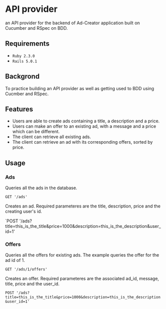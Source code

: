# API provider

an API provider for the backend of Ad-Creator application built on Cucumber and RSpec on BDD.

## Requirements

  - `Ruby 2.3.0`
  - `Rails 5.0.1`

## Backgrond

To practice building an API provider as well as getting used to BDD using Cucmber and RSpec. 

## Features

  * Users are able to create ads containing a title, a description and a price.
  * Users can make an offer to an existing ad, with a message and a price which can be different.
  * The client can retrieve all existing ads.
  * The client can retrieve an ad with its corresponding offers, sorted by price.

## Usage

### Ads

Queries all the ads in the database.

`GET '/ads'`

Creates an ad. Required parameteres are the title, description, price and the creating user's id.

`POST '/ads?title=this_is_the_title&price=1000&description=this_is_the_description&user_id=1'

### Offers

Queries all the offers for existing ads. The example queries the offer for the ad id of 1.

`GET '/ads/1/offers'`

Creates an offer. Required parameteres are the associated ad_id, message, title, price and the user_id.

`POST '/ads?title=this_is_the_title&price=1000&description=this_is_the_description&user_id=1'`



